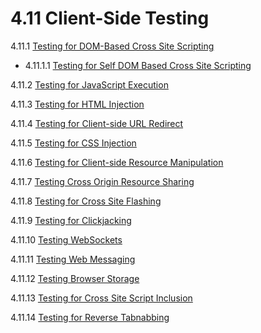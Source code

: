 # 4.11 Client-Side Testing

4.11.1 [Testing for DOM-Based Cross Site Scripting](01-Testing_for_DOM-based_Cross_Site_Scripting.md)

- 4.11.1.1 [Testing for Self DOM Based Cross Site Scripting](01.1-Testing_for_Self_DOM_Based_Cross_Site_Scripting.md)

4.11.2 [Testing for JavaScript Execution](02-Testing_for_JavaScript_Execution.md)

4.11.3 [Testing for HTML Injection](03-Testing_for_HTML_Injection.md)

4.11.4 [Testing for Client-side URL Redirect](04-Testing_for_Client-side_URL_Redirect.md)

4.11.5 [Testing for CSS Injection](05-Testing_for_CSS_Injection.md)

4.11.6 [Testing for Client-side Resource Manipulation](06-Testing_for_Client-side_Resource_Manipulation.md)

4.11.7 [Testing Cross Origin Resource Sharing](07-Testing_Cross_Origin_Resource_Sharing.md)

4.11.8 [Testing for Cross Site Flashing](08-Testing_for_Cross_Site_Flashing.md)

4.11.9 [Testing for Clickjacking](09-Testing_for_Clickjacking.md)

4.11.10 [Testing WebSockets](10-Testing_WebSockets.md)

4.11.11 [Testing Web Messaging](11-Testing_Web_Messaging.md)

4.11.12 [Testing Browser Storage](12-Testing_Browser_Storage.md)

4.11.13 [Testing for Cross Site Script Inclusion](13-Testing_for_Cross_Site_Script_Inclusion.md)

4.11.14 [Testing for Reverse Tabnabbing](14-Testing_for_Reverse_Tabnabbing.md)
